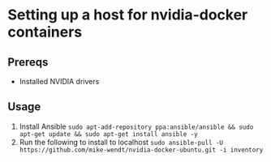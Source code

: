 # Setting up a host for nvidia-docker containers

## Prereqs

* Installed NVIDIA drivers

## Usage

1. Install Ansible
 `sudo apt-add-repository ppa:ansible/ansible && sudo apt-get update && sudo apt-get install ansible -y`
2. Run the following to install to localhost
 `sudo ansible-pull -U https://github.com/mike-wendt/nvidia-docker-ubuntu.git -i inventory`
